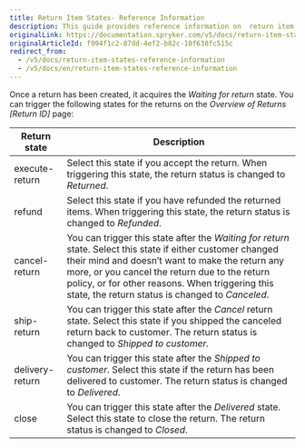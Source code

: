 ```yaml
---
title: Return Item States- Reference Information
description: This guide provides reference information on  return item states.
originalLink: https://documentation.spryker.com/v5/docs/return-item-states-reference-information
originalArticleId: f994f1c2-87dd-4ef2-b82c-10f638fc515c
redirect_from:
  - /v5/docs/return-item-states-reference-information
  - /v5/docs/en/return-item-states-reference-information
---
```


Once a return has been created, it acquires the *Waiting for return* state. You can trigger the following states for the returns on the *Overview of Returns [Return ID]* page:

| Return state | Description |
| --- | --- |
| execute-return | Select this state if you accept the return. When triggering this state, the return status is changed to *Returned*. |
| refund  | Select this state if you have refunded the returned items. When triggering this state, the return status is changed to *Refunded*. |
| cancel-return | You can trigger this state after the *Waiting for return* state. Select this state if either customer changed their mind and doesn’t want to make the return any more, or you cancel the return due to the return policy, or for other reasons. When triggering this state, the return status is changed to *Canceled*. |
| ship-return | You can trigger this state after the *Cancel* return state. Select this state if you shipped the canceled return back to customer. The return status is changed to *Shipped to customer.* |
| delivery-return | You can trigger this state after the *Shipped to customer*. Select this state if the return has been delivered to customer. The return status is changed to *Delivered*. |
| close | You can trigger this state after the *Delivered* state. Select this state to close the return. The return status is changed to *Closed*. |

